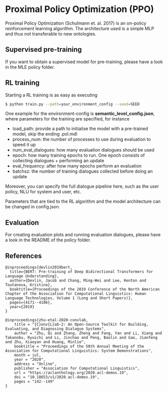 # Proximal Policy Optimization (PPO)

Proximal Policy Optimization (Schulmann et. al. 2017) is an on-policy reinforcement learning algorithm. The architecture used is a simple MLP and thus not transferable to new ontologies.

## Supervised pre-training

If you want to obtain a supervised model for pre-training, please have a look in the MLE policy folder.

## RL training

Starting a RL training is as easy as executing

```sh
$ python train.py --path=your_environment_config --seed=SEED
```

One example for the environment-config is **semantic_level_config.json**, where parameters for the training are specified, for instance

- load_path: provide a path to initialise the model with a pre-trained model, skip the ending .pol.mdl
- process_num: the number of processes to use during evaluation to speed it up
- num_eval_dialogues: how many evaluation dialogues should be used
- epoch: how many training epochs to run. One epoch consists of collecting dialogues + performing an update
- eval_frequency: after how many epochs perform an evaluation
- batchsz: the number of training dialogues collected before doing an update

Moreover, you can specify the full dialogue pipeline here, such as the user policy, NLU for system and user, etc.

Parameters that are tied to the RL algorithm and the model architecture can be changed in config.json.


## Evaluation

For creating evaluation plots and running evaluation dialogues, please have a look in the README of the policy folder.

## References

```
@inproceedings{devlin2019bert,
  title={BERT: Pre-training of Deep Bidirectional Transformers for Language Understanding},
  author={Devlin, Jacob and Chang, Ming-Wei and Lee, Kenton and Toutanova, Kristina},
  booktitle={Proceedings of the 2019 Conference of the North American Chapter of the Association for Computational Linguistics: Human Language Technologies, Volume 1 (Long and Short Papers)},
  pages={4171--4186},
  year={2019}
}

@inproceedings{zhu-etal-2020-convlab,
    title = "{C}onv{L}ab-2: An Open-Source Toolkit for Building, Evaluating, and Diagnosing Dialogue Systems",
    author = "Zhu, Qi and Zhang, Zheng and Fang, Yan and Li, Xiang and Takanobu, Ryuichi and Li, Jinchao and Peng, Baolin and Gao, Jianfeng and Zhu, Xiaoyan and Huang, Minlie",
    booktitle = "Proceedings of the 58th Annual Meeting of the Association for Computational Linguistics: System Demonstrations",
    month = jul,
    year = "2020",
    address = "Online",
    publisher = "Association for Computational Linguistics",
    url = "https://aclanthology.org/2020.acl-demos.19",
    doi = "10.18653/v1/2020.acl-demos.19",
    pages = "142--149"
}
```